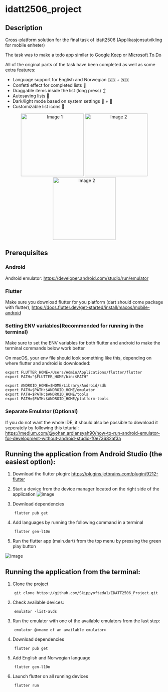 # idatt2506_project


## Description
Cross-platform solution for the final task of idatt2506 (Applikasjonsutvikling for mobile enheter)

The task was to make a todo app similar to [Google Keep](https://keep.google.com/) or [Microsoft To Do](https://to-do.office.com/tasks/)

All of the original parts of the task have been completed as well as some extra features:
- Language support for English and Norwegian 🇬🇧 + 🇳🇴
- Confetti effect for completed lists 🎉
- Draggable items inside the list (long press) ↕️
- Autosaving lists 💾
- Dark/light mode based on system settings 🌌 + 🌅
- Customizable list icons 🛒

<p align="center">
  <img src="https://github.com/user-attachments/assets/40fa3ed1-8fa5-4c3f-9547-2011e05aea13" alt="Image 1" width="200"/>
  <img src="https://github.com/user-attachments/assets/4a1e1314-2b22-4522-bae7-6ea2c8bd9041" alt="Image 2" width="200"/>
  <img src="https://github.com/user-attachments/assets/d9122597-eb27-4175-8bb8-b613ebc7eac0" alt="Image 2" width="200"/>
</p>



## Prerequisites

### Android
Android emulator: https://developer.android.com/studio/run/emulator

### Flutter
Make sure you download flutter for you platform (dart should come package with flutter), https://docs.flutter.dev/get-started/install/macos/mobile-android

### Setting ENV variables(Recommended for running in the terminal)

Make sure to set the ENV variables for both flutter and android to make the terminal commands below work better

On macOS, your env file should look something like this, depending on where flutter and android is downloaded:
```
export FLUTTER_HOME=/Users/Admin/Applications/flutter/flutter
export PATH="$FLUTTER_HOME/bin:$PATH"

export ANDROID_HOME=$HOME/Library/Android/sdk
export PATH=$PATH:$ANDROID_HOME/emulator
export PATH=$PATH:$ANDROID_HOME/tools
export PATH=$PATH:$ANDROID_HOME/platform-tools
```
### Separate Emulator (Optional)
If you do not want the whole IDE, it should also be possible to download it seperately by following this toturial: https://medium.com/@yohan.ardiansyah90/how-to-run-android-emulator-for-development-without-android-studio-f0e73682af3a

## Running the application from Android Studio (the easiest option):

1. Download the flutter plugin: https://plugins.jetbrains.com/plugin/9212-flutter
2. Start a device from the device manager located on the right side of the application
![image](https://github.com/user-attachments/assets/625bb818-3af1-4af1-ae6e-947ec01e431d)

3. Download dependencies
```
    flutter pub get
```
4. Add languages by running the following command in a terminal

```
    flutter gen-l10n
```

5. Run the flutter app (main.dart) from the top menu by pressing the green play button


![image](https://github.com/user-attachments/assets/fffe6e83-b0f7-4ca1-9d4e-060bc6f71925)



## Running the application from the terminal:

1. Clone the project
```
    git clone https://github.com/Skippyoftedal/IDATT2506_Project.git
```

2. Check available devices:
```
    emulator -list-avds
```

3. Run the emulator with one of the available emulators from the last step:
```
    emulator @<name of an available emulator>
```

4. Download dependencies
```
    flutter pub get
```


5. Add English and Norwegian language
```
    flutter gen-l10n
```

6. Launch flutter on all running devices
```
    flutter run
```
